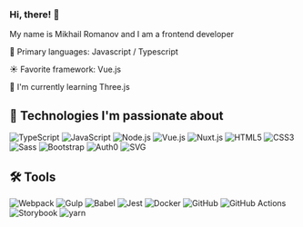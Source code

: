 ### Hi, there! :wave:  
My name is Mikhail Romanov and I am a frontend developer  

:handbag: Primary languages: Javascript / Typescript   

:sunny: Favorite framework: Vue.js

:seedling: I'm currently learning Three.js

## 🔧 Technologies I'm passionate about

![TypeScript](https://img.shields.io/badge/Code-TypeScript-007ACC?style=flat&logo=typescript&logoColor=white)
![JavaScript](https://img.shields.io/badge/Code-JavaScript-F7DF1E?style=flat&logo=javascript&logoColor=black)
![Node.js](https://img.shields.io/badge/Code-Node.js-339933?style=flat&logo=nodedotjs&logoColor=white)
![Vue.js](https://img.shields.io/badge/Code-Vue.js-4FC08D?style=flat&logo=vuedotjs&logoColor=white)
![Nuxt.js](https://img.shields.io/badge/Code-Nuxt.js-00C58E?style=flat&logo=nuxtdotjs&logoColor=white)
![HTML5](https://img.shields.io/badge/Code-HTML5-E34F26?style=flat&logo=html5&logoColor=white)
![CSS3](https://img.shields.io/badge/Code-CSS3-1572B6?style=flat&logo=css3&logoColor=white)
![Sass](https://img.shields.io/badge/Code-Sass-CC6699?style=flat&logo=sass&logoColor=white)
![Bootstrap](https://img.shields.io/badge/Code-Bootstrap-7952B3?style=flat&logo=bootstrap&logoColor=white)
![Auth0](https://img.shields.io/badge/Code-Auth0-EB5424?style=flat&logo=auth0&logoColor=white)
![SVG](https://img.shields.io/badge/Code-SVG-FFB13B?style=flat&logo=svg&logoColor=white)

## 🛠 Tools

![Webpack](https://img.shields.io/badge/Tool-Webpack-8DD6F9?style=flat&logo=webpack&logoColor=black)
![Gulp](https://img.shields.io/badge/Tool-Gulp-CF4647?style=flat&logo=gulp&logoColor=white)
![Babel](https://img.shields.io/badge/Tool-Babel-F9DC3E?style=flat&logo=babel&logoColor=black)
![Jest](https://img.shields.io/badge/Tool-Jest-C21325?style=flat&logo=jest&logoColor=white)
![Docker](https://img.shields.io/badge/Tool-Docker-2496ED?style=flat&logo=docker&logoColor=white)
![GitHub](https://img.shields.io/badge/Tool-GitHub-181717?style=flat&logo=github&logoColor=white)
![GitHub Actions](https://img.shields.io/badge/Tool-GitHub_Actions-2088FF?style=flat&logo=githubactions&logoColor=white)
![Storybook](https://img.shields.io/badge/Tool-Storybook-FF4785?style=flat&logo=storybook&logoColor=white)
![yarn](https://img.shields.io/badge/Tool-yarn-2C8EBB?style=flat&logo=yarn&logoColor=white)
<!--![Postman](https://img.shields.io/badge/Tool-Postman-FF6C37?style=flat&logo=postman&logoColor=white)

## ☁️ Cloud
это ввынсти наверх потом
![GraphQL](https://img.shields.io/badge/Code-GraphQL-E10098?style=flat&logo=graphql&logoColor=white)
![PostgreSQL](https://img.shields.io/badge/Code-PostgreSQL-336791?style=flat&logo=postgresql&logoColor=white)
![Amp](https://img.shields.io/badge/Code-Amp-005AF0?style=flat&logo=amp&logoColor=white)
![Web3.js](https://img.shields.io/badge/Code-web3.js-F16822?style=flat&logo=web3dotjs&logoColor=white)
![Rust](https://img.shields.io/badge/Code-Rust-000000?style=flat&logo=rust&logoColor=white)
![React](https://img.shields.io/badge/Code-React-61DAFB?style=flat&logo=react&logoColor=black)
![Redux](https://img.shields.io/badge/Code-Redux-764ABC?style=flat&logo=redux&logoColor=white)
![Next.js](https://img.shields.io/badge/Code-Next.js-000000?style=flat&logo=nextdotjs&logoColor=white)




![Amazon AWS](https://img.shields.io/badge/Cloud-Amazon_AWS-232F3E?style=flat&logo=amazonaws&logoColor=white)
![Google Cloud](https://img.shields.io/badge/Cloud-Google_Cloud-4285F4?style=flat&logo=googlecloud&logoColor=white)
![Heroku](https://img.shields.io/badge/Cloud-Heroku-430098?style=flat&logo=heroku&logoColor=white)

## 🌐 API

![Typeform](https://img.shields.io/badge/API-Typeform-262627?style=flat&logo=typeform&logoColor=white)
![Shopify](https://img.shields.io/badge/API-Shopify-96BF48?style=flat&logo=shopify&logoColor=white)
![Sendgrid](https://img.shields.io/badge/API-Sendgrid-00BCEE?style=flat&logo=sendgrid&logoColor=white)-->
